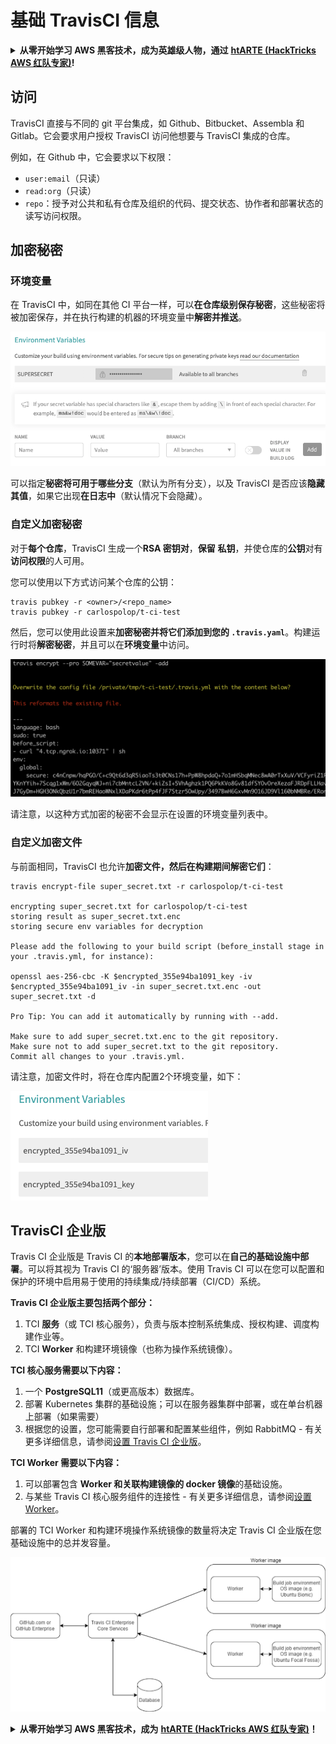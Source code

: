 # 基础 TravisCI 信息

<details>

<summary><strong>从零开始学习 AWS 黑客技术，成为英雄级人物，通过</strong> <a href="https://training.hacktricks.xyz/courses/arte"><strong>htARTE (HackTricks AWS 红队专家)</strong></a><strong>!</strong></summary>

支持 HackTricks 的其他方式：

* 如果您想在 **HackTricks 中看到您的公司广告** 或 **下载 HackTricks 的 PDF**，请查看 [**订阅计划**](https://github.com/sponsors/carlospolop)!
* 获取 [**官方 PEASS & HackTricks 商品**](https://peass.creator-spring.com)
* 发现 [**PEASS 家族**](https://opensea.io/collection/the-peass-family)，我们独家的 [**NFTs 集合**](https://opensea.io/collection/the-peass-family)
* **加入** 💬 [**Discord 群组**](https://discord.gg/hRep4RUj7f) 或 [**telegram 群组**](https://t.me/peass) 或在 **Twitter** 🐦 上 **关注** 我 [**@carlospolopm**](https://twitter.com/carlospolopm)**.**
* **通过向** [**HackTricks**](https://github.com/carlospolop/hacktricks) 和 [**HackTricks Cloud**](https://github.com/carlospolop/hacktricks-cloud) github 仓库提交 PR 来分享您的黑客技巧。

</details>

## 访问

TravisCI 直接与不同的 git 平台集成，如 Github、Bitbucket、Assembla 和 Gitlab。它会要求用户授权 TravisCI 访问他想要与 TravisCI 集成的仓库。

例如，在 Github 中，它会要求以下权限：

* `user:email`（只读）
* `read:org`（只读）
* `repo`：授予对公共和私有仓库及组织的代码、提交状态、协作者和部署状态的读写访问权限。

## 加密秘密

### 环境变量

在 TravisCI 中，如同在其他 CI 平台一样，可以**在仓库级别保存秘密**，这些秘密将被加密保存，并在执行构建的机器的环境变量中**解密并推送**。

![](<../../.gitbook/assets/image (44).png>)

可以指定**秘密将可用于哪些分支**（默认为所有分支），以及 TravisCI 是否应该**隐藏其值**，如果它出现**在日志中**（默认情况下会隐藏）。

### 自定义加密秘密

对于**每个仓库**，TravisCI 生成一个**RSA 密钥对**，**保留** **私钥**，并使仓库的**公钥**对有**访问权限**的人可用。

您可以使用以下方式访问某个仓库的公钥：
```
travis pubkey -r <owner>/<repo_name>
travis pubkey -r carlospolop/t-ci-test
```
然后，您可以使用此设置来**加密秘密并将它们添加到您的 `.travis.yaml`**。构建运行时将**解密秘密**，并且可以在**环境变量**中访问。

![](<../../.gitbook/assets/image (2) (2) (1) (1).png>)

请注意，以这种方式加密的秘密不会显示在设置的环境变量列表中。

### 自定义加密文件

与前面相同，TravisCI 也允许**加密文件，然后在构建期间解密它们**：
```
travis encrypt-file super_secret.txt -r carlospolop/t-ci-test

encrypting super_secret.txt for carlospolop/t-ci-test
storing result as super_secret.txt.enc
storing secure env variables for decryption

Please add the following to your build script (before_install stage in your .travis.yml, for instance):

openssl aes-256-cbc -K $encrypted_355e94ba1091_key -iv $encrypted_355e94ba1091_iv -in super_secret.txt.enc -out super_secret.txt -d

Pro Tip: You can add it automatically by running with --add.

Make sure to add super_secret.txt.enc to the git repository.
Make sure not to add super_secret.txt to the git repository.
Commit all changes to your .travis.yml.
```
请注意，加密文件时，将在仓库内配置2个环境变量，如下：

![](<../../.gitbook/assets/image (23).png>)

## TravisCI 企业版

Travis CI 企业版是 Travis CI 的**本地部署版本**，您可以在**自己的基础设施中部署**。可以将其视为 Travis CI 的‘服务器’版本。使用 Travis CI 可以在您可以配置和保护的环境中启用易于使用的持续集成/持续部署（CI/CD）系统。

**Travis CI 企业版主要包括两个部分：**

1. TCI **服务**（或 TCI 核心服务），负责与版本控制系统集成、授权构建、调度构建作业等。
2. TCI **Worker** 和构建环境镜像（也称为操作系统镜像）。

**TCI 核心服务需要以下内容：**

1. 一个 **PostgreSQL11**（或更高版本）数据库。
2. 部署 Kubernetes 集群的基础设施；可以在服务器集群中部署，或在单台机器上部署（如果需要）
3. 根据您的设置，您可能需要自行部署和配置某些组件，例如 RabbitMQ - 有关更多详细信息，请参阅[设置 Travis CI 企业版](https://docs.travis-ci.com/user/enterprise/tcie-3.x-setting-up-travis-ci-enterprise/)。

**TCI Worker 需要以下内容：**

1. 可以部署包含 **Worker 和关联构建镜像的 docker 镜像**的基础设施。
2. 与某些 Travis CI 核心服务组件的连接性 - 有关更多详细信息，请参阅[设置 Worker](https://docs.travis-ci.com/user/enterprise/setting-up-worker/)。

部署的 TCI Worker 和构建环境操作系统镜像的数量将决定 Travis CI 企业版在您基础设施中的总并发容量。

![](<../../.gitbook/assets/image (8) (1) (1) (1).png>)

<details>

<summary><strong>从零开始学习 AWS 黑客技术，成为</strong> <a href="https://training.hacktricks.xyz/courses/arte"><strong>htARTE (HackTricks AWS 红队专家)</strong></a><strong>！</strong></summary>

支持 HackTricks 的其他方式：

* 如果您希望在 HackTricks 中看到您的**公司广告**或**下载 HackTricks 的 PDF**，请查看[**订阅计划**](https://github.com/sponsors/carlospolop)！
* 获取[**官方 PEASS & HackTricks 商品**](https://peass.creator-spring.com)
* 发现[**PEASS 家族**](https://opensea.io/collection/the-peass-family)，我们独家的[**NFT 集合**](https://opensea.io/collection/the-peass-family)
* **加入** 💬 [**Discord 群组**](https://discord.gg/hRep4RUj7f) 或 [**telegram 群组**](https://t.me/peass) 或在 **Twitter** 🐦 上**关注**我 [**@carlospolopm**](https://twitter.com/carlospolopm)**。**
* **通过向** [**HackTricks**](https://github.com/carlospolop/hacktricks) 和 [**HackTricks Cloud**](https://github.com/carlospolop/hacktricks-cloud) github 仓库提交 PR 来**分享您的黑客技巧**。

</details>
